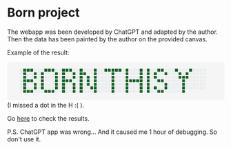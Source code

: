 # Born project

The webapp was been developed by ChatGPT and adapted by the author.
Then the data has been painted by the author on the provided canvas.

Example of the result:

![result](./result.png) (I missed a dot in the H :( ).

Go [here](https://github.com/Flecart?tab=overview&from=2002-12-01&to=2002-12-31) to check the results.

P.S. ChatGPT app was wrong... And it caused me 1 hour of debugging. So don't use it.